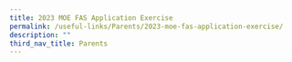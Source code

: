 ```yaml
---
title: 2023 MOE FAS Application Exercise
permalink: /useful-links/Parents/2023-moe-fas-application-exercise/
description: ""
third_nav_title: Parents
---
```


